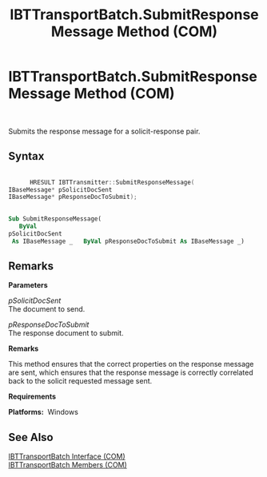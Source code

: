 ﻿---
title: IBTTransportBatch.SubmitResponseMessage Method (COM)
TOCTitle: IBTTransportBatch.SubmitResponseMessage Method (COM)
ms:assetid: 1a15ef76-9015-4d9a-8089-773e7a2191cf
ms:mtpsurl: https://msdn.microsoft.com/library/Aa559026(v=BTS.80)
ms:contentKeyID: 51526549
ms.date: 08/30/2017
mtps_version: v=BTS.80
dev_langs:
- c++
- vb
---

# IBTTransportBatch.SubmitResponseMessage Method (COM)

 

Submits the response message for a solicit-response pair.

## Syntax

``` c++
  
      HRESULT IBTTransmitter::SubmitResponseMessage(  
IBaseMessage* pSolicitDocSent  
IBaseMessage* pResponseDocToSubmit);  
```

``` vb
  
Sub SubmitResponseMessage(  
   ByVal   
pSolicitDocSent  
 As IBaseMessage _   ByVal pResponseDocToSubmit As IBaseMessage _)  
```

## Remarks

**Parameters**

*pSolicitDocSent*  
The document to send.

*pResponseDocToSubmit*  
The response document to submit.

**Remarks**

This method ensures that the correct properties on the response message are sent, which ensures that the response message is correctly correlated back to the solicit requested message sent.

**Requirements**

**Platforms:**  Windows

## See Also

[IBTTransportBatch Interface (COM)](ibttransportbatch-interface-com.md)  
[IBTTransportBatch Members (COM)](ibttransportbatch-members-com.md)

